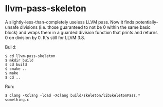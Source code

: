# llvm-pass-skeleton

A slightly-less-than-completely useless LLVM pass. Now it finds potentially-unsafe divisions (i.e. those guaranteed 
to not be 0 within the same basic block) and wraps them in a guarded division function that prints and returns 0 on 
division by 0. It's still for LLVM 3.8.

Build:

    $ cd llvm-pass-skeleton
    $ mkdir build
    $ cd build
    $ cmake ..
    $ make
    $ cd ..

Run:

    $ clang -Xclang -load -Xclang build/skeleton/libSkeletonPass.* something.c
